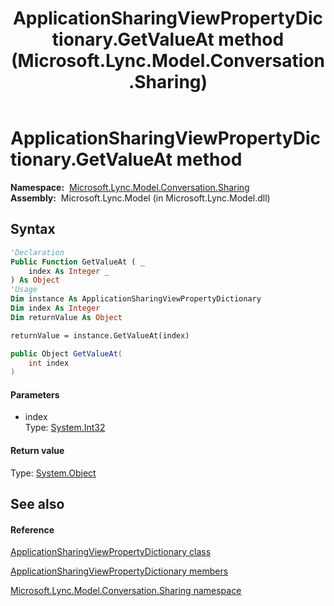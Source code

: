 ﻿---
title: ApplicationSharingViewPropertyDictionary.GetValueAt method  (Microsoft.Lync.Model.Conversation.Sharing)
TOCTitle: 'GetValueAt method '
ms:assetid: M:Microsoft.Lync.Model.Conversation.Sharing.ApplicationSharingViewPropertyDictionary.GetValueAt(System.Int32)_DI_3_UC_OCS14MrefLyncWPF
ms:mtpsurl: https://msdn.microsoft.com/en-us/library/microsoft.lync.model.conversation.sharing.applicationsharingviewpropertydictionary.getvalueat(v=office.15)
ms:contentKeyID: 56370966
ms.date: 07/28/2014
mtps_version: v=office.15
f1_keywords:
- Microsoft.Lync.Model.Conversation.Sharing.ApplicationSharingViewPropertyDictionary.GetValueAt
dev_langs:
- CSharp
- JScript
- VB
- other
---

# ApplicationSharingViewPropertyDictionary.GetValueAt method

**Namespace:**  [Microsoft.Lync.Model.Conversation.Sharing](microsoft-lync-model-conversation-sharing-namespace_2.md)  
**Assembly:**  Microsoft.Lync.Model (in Microsoft.Lync.Model.dll)

## Syntax

``` vb
'Declaration
Public Function GetValueAt ( _
    index As Integer _
) As Object
'Usage
Dim instance As ApplicationSharingViewPropertyDictionary
Dim index As Integer
Dim returnValue As Object

returnValue = instance.GetValueAt(index)
```

``` csharp
public Object GetValueAt(
    int index
)
```

#### Parameters

  - index  
    Type: [System.Int32](http://msdn2.microsoft.com/en-us/library/td2s409d)  

#### Return value

Type: [System.Object](http://msdn2.microsoft.com/en-us/library/e5kfa45b)  

## See also

#### Reference

[ApplicationSharingViewPropertyDictionary class](applicationsharingviewpropertydictionary-class-microsoft-lync-model-conversation-sharing_2.md)

[ApplicationSharingViewPropertyDictionary members](applicationsharingviewpropertydictionary-members-microsoft-lync-model-conversation-sharing_2.md)

[Microsoft.Lync.Model.Conversation.Sharing namespace](microsoft-lync-model-conversation-sharing-namespace_2.md)

